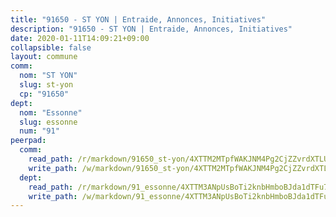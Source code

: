 ```yaml
---
title: "91650 - ST YON | Entraide, Annonces, Initiatives"
description: "91650 - ST YON | Entraide, Annonces, Initiatives"
date: 2020-01-11T14:09:21+09:00
collapsible: false
layout: commune
comm:
  nom: "ST YON"
  slug: st-yon
  cp: "91650"
dept:
  nom: "Essonne"
  slug: essonne
  num: "91"
peerpad:
  comm:
    read_path: /r/markdown/91650_st-yon/4XTTM2MTpfWAKJNM4Pg2CjZZvrdXTLUqTpjRT83GSezRVSHSN
    write_path: /w/markdown/91650_st-yon/4XTTM2MTpfWAKJNM4Pg2CjZZvrdXTLUqTpjRT83GSezRVSHSN-K3TgULxM8Ww8BVpqy1JFpGhVhxPUmPRyTyHKd9LTAjA3vxVg9yEVej5Z94jNgCP8QdoFTwFHHNo9JmEUGfkEvvemGMq82pxYFNpnTWXb7GqMHWytugHTgrFKpvVreeuwHmY9Ccq4
  dept:
    read_path: /r/markdown/91_essonne/4XTTM3ANpUsBoTi2knbHmboBJda1dTFu7ky8ZK9dB2RyMMfWF
    write_path: /w/markdown/91_essonne/4XTTM3ANpUsBoTi2knbHmboBJda1dTFu7ky8ZK9dB2RyMMfWF-K3TgUyWqeJSocSvH4aaj1ao8GVHVL7XNdUYQ4QUUeH9BAdnr24zoBJ2C3FCPvjfnNG6dyrzadtyfizxGKpMjZFU9wDjSpA4g6VtDcxL8iEmbLsyV9TFoF7XzgcRopbNZHgpYvcW3
---
```


